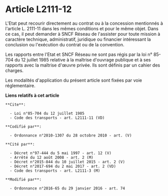 # Article L2111-12

L'Etat peut recourir directement au contrat ou  à la concession  mentionnés à l'article L. 2111-11 dans les mêmes conditions
et pour le même objet. Dans ce cas, il peut demander à SNCF Réseau de l'assister pour toute mission à caractère technique,
administratif, juridique ou financier intéressant la conclusion ou l'exécution du contrat ou de la convention. 

Les rapports entre l'Etat et SNCF Réseau ne sont pas régis par la loi n° 85-704 du 12 juillet 1985 relative à la maîtrise
d'ouvrage publique et à ses rapports avec la maîtrise d'œuvre privée. Ils sont définis par un cahier des charges. 

Les modalités d'application du présent article sont fixées par voie réglementaire.

**Liens relatifs à cet article**

	**Cite**:

	  - Loi n°85-704 du 12 juillet 1985
	  - Code des transports - art. L2111-11 (VD)

	**Codifié par**:

	  - Ordonnance n°2010-1307 du 28 octobre 2010 - art. (V)

	**Cité par**:

	  - Décret n°97-444 du 5 mai 1997 - art. 12 (V)
	  - Arrêté du 12 août 2008 - art. 2 (M)
	  - Décret n°2015-844 du 10 juillet 2015 - art. 2 (V)
	  - Décret n°2017-694 du 2 mai 2017 - art. 2 (VD)
	  - Code des transports - art. L2111-3 (M)

	**Modifié par**:

	  - Ordonnance n°2016-65 du 29 janvier 2016 - art. 74
